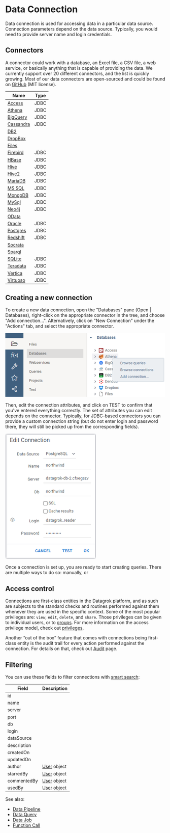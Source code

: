 <!-- TITLE: Data Connection -->
<!-- SUBTITLE: -->

# Data Connection

Data connection is used for accessing data in a particular data source. 
Connection parameters depend on the data source. Typically, you would need to provide 
server name and login credentials.

## Connectors

A connector could work with a database, an Excel file, a CSV file, a web service, or basically 
anything that is capable of providing the data. We currently support over 20 different 
connectors, and the list is quickly growing. Most of our data connectors are open-sourced and could be found on 
[GitHub](https://github.com/datagrok-ai/public/tree/master/connectors) (MIT license).

| Name                                 | Type       |
|--------------------------------------|------------|
| [Access](connectors/access.md)       | JDBC       |
| [Athena](connectors/athena.md)       | JDBC       |
| [BigQuery](connectors/bigquery.md)   | JDBC       |
| [Cassandra](connectors/cassandra.md) | JDBC       |
| [DB2](connectors/db2.md)             |            |
| [DropBox](connectors/dropbox.md)     |            |
| [Files](connectors/files.md)         |            |
| [Firebird](connectors/firebird.md)   | JDBC       |
| [HBase](connectors/hbase.md)         | JDBC       |
| [Hive](connectors/hive.md)           | JDBC       |
| [Hive2](connectors/hive2.md)         | JDBC       |
| [MariaDB](connectors/mariadb.md)     | JDBC       |
| [MS SQL](connectors/mongodb.md)      | JDBC       |
| [MongoDB](connectors/mssql.md)       | JDBC       |
| [MySql](connectors/mysql.md)         | JDBC       |
| [Neo4j](connectors/neo4j.md)         | JDBC       |
| [OData](connectors/odata.md)         |            |
| [Oracle](connectors/oracle.md)       | JDBC       |
| [Postgres](connectors/postgres.md)   | JDBC       |
| [Redshift](connectors/postgres.md)   | JDBC       |
| [Socrata](connectors/socrata.md)     |            |
| [Sparql](connectors/sparql.md)       |            |
| [SQLite](connectors/sqlite.md)       | JDBC       |
| [Teradata](connectors/teradata.md)   | JDBC       |
| [Vertica](connectors/vertica.md)     | JDBC       |
| [Virtuoso](connectors/virtuoso.md)   | JDBC       |

## Creating a new connection

To create a new data connection, open the "Databases" pane (Open | Databases), right-click on the appropriate 
connector in the tree, and choose "Add connection...". Alternatively, click on "New Connection" under the
"Actions" tab, and select the appropriate connector.

![](data-connection-tree.png)

Then, edit the connection attributes, and click on TEST to confirm that you've entered everything
correctly. The set of attributes you can edit depends on the connector. Typically, for JDBC-based connectors
you can provide a custom connection string (but do not enter login and password there, they will still
be picked up from the corresponding fields).   

![](data-connection-create.png)
        
Once a connection is set up, you are ready to start creating queries. There are multiple ways to 
do so: manually, or         
        
## Access control

Connections are first-class entities in the Datagrok platform, and as such are subjects to the standard 
checks and routines performed against them whenever they are used in the specific context. Some of the 
most popular privileges are: `view`, `edit`, `delete`, and `share`. 
Those privileges can be given to individual users, or to [groups](../govern/group.md).
For more information on the access privilege model, check out [privileges](../govern/security.md#privileges).

Another “out of the box” feature that comes with connections being first-class entity is the audit trail for 
every action performed against the connection. For details on that, check out [Audit](../govern/audit.md) page.

## Filtering

You can use these fields to filter connections with [smart search](../overview/smart-search.md):

| Field       | Description                                 |
|-------------|---------------------------------------------|
| id          |                                             |
| name        |                                             |
| server      |                                             |
| port        |                                             |
| db          |                                             |
| login       |                                             |
| dataSource  |                                             |
| description |                                             |
| createdOn   |                                             |
| updatedOn   |                                             |
| author      | [User](../govern/user.md) object                      |
| starredBy   | [User](../govern/user.md) object                      |
| commentedBy | [User](../govern/user.md) object                      |
| usedBy      | [User](../govern/user.md) object                      |


See also:

* [Data Pipeline](data-pipeline.md)
* [Data Query](data-query.md)
* [Data Job](data-job.md)
* [Function Call](../overview/functions/function-call.md)
